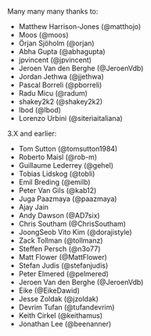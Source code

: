 Many many many thanks to:
* Matthew Harrison-Jones (@matthojo)
* Moos (@moos)
* Örjan Sjöholm (@orjan)
* Abha Gupta (@abhagupta)
* jpvincent (@jpvincent)
* Jeroen Van den Berghe (@JeroenVdb)
* Jordan Jethwa (@jjethwa)
* Pascal Borreli (@pborreli)
* Radu Micu (@radum)
* shakey2k2 (@shakey2k2)
* lbod (@lbod)
* Lorenzo Urbini (@siteriaitaliana)

3.X and earlier:
* Tom Sutton (@tomsutton1984)
* Roberto Maisl (@rob-m)
* Guillaume Lederrey (@gehel)
* Tobias Lidskog (@tobli)
* Emil Breding (@emilb)
* Peter Van Gils (@kab12)
* Juga Paazmaya (@paazmaya)
* Ajay Jain
* Andy Dawson (@AD7six)
* Chris Southam (@ChrisSoutham)
* JoongSeob Vito Kim (@dorajistyle)
* Zack Tollman (@tollmanz)
* Steffen Persch (@n3o77)
* Matt Flower (@MattFlower)
* Stefan Judis (@stefanjudis)
* Peter Elmered (@pelmered)
* Jeroen Van den Berghe (@JeroenVdb)
* Eike (@EikeDawid)
* Jesse Zoldak (@jzoldak)
* Devrim Tufan (@tufandevrim)
* Keith Cirkel (@keithamus)
* Jonathan Lee (@beenanner)
